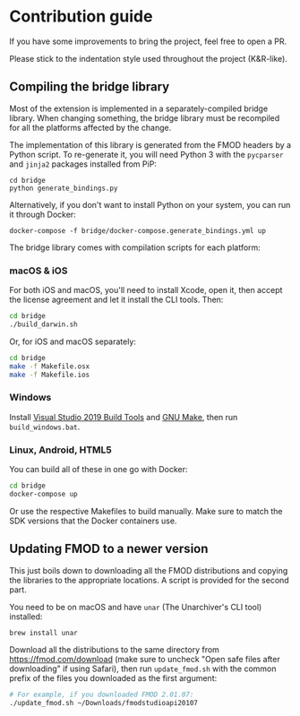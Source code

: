 # Contribution guide

If you have some improvements to bring the project, feel free to open a PR.

Please stick to the indentation style used throughout the project (K&R-like).

## Compiling the bridge library

Most of the extension is implemented in a separately-compiled bridge library.
When changing something, the bridge library must be recompiled for all the
platforms affected by the change.

The implementation of this library is generated from the FMOD headers by a
Python script. To re-generate it, you will need Python 3 with the `pycparser`
and `jinja2` packages installed from PiP:

```
cd bridge
python generate_bindings.py
```

Alternatively, if you don't want to install Python on your system, you can run
it through Docker:

```
docker-compose -f bridge/docker-compose.generate_bindings.yml up
```

The bridge library comes with compilation scripts for each platform:

### macOS & iOS

For both iOS and macOS, you'll need to install Xcode, open it, then accept the
license agreement and let it install the CLI tools. Then:

```bash
cd bridge
./build_darwin.sh
```

Or, for iOS and macOS separately:

```bash
cd bridge
make -f Makefile.osx
make -f Makefile.ios
```

### Windows

Install [Visual Studio 2019 Build Tools](https://visualstudio.microsoft.com/downloads/)
and [GNU Make](http://gnuwin32.sourceforge.net/packages/make.htm), then run `build_windows.bat`.

### Linux, Android, HTML5

You can build all of these in one go with Docker:

```bash
cd bridge
docker-compose up
```

Or use the respective Makefiles to build manually. Make sure to match
the SDK versions that the Docker containers use.

## Updating FMOD to a newer version

This just boils down to downloading all the FMOD distributions and copying the
libraries to the appropriate locations. A script is provided for the second part.

You need to be on macOS and have `unar` (The Unarchiver's CLI tool) installed:

```bash
brew install unar
```

Download all the distributions to the same directory from 
https://fmod.com/download (make sure to uncheck "Open safe files after 
downloading" if using Safari), then run `update_fmod.sh` with the
common prefix of the files you downloaded as the first argument:

```bash
# For example, if you downloaded FMOD 2.01.07:
./update_fmod.sh ~/Downloads/fmodstudioapi20107
```
